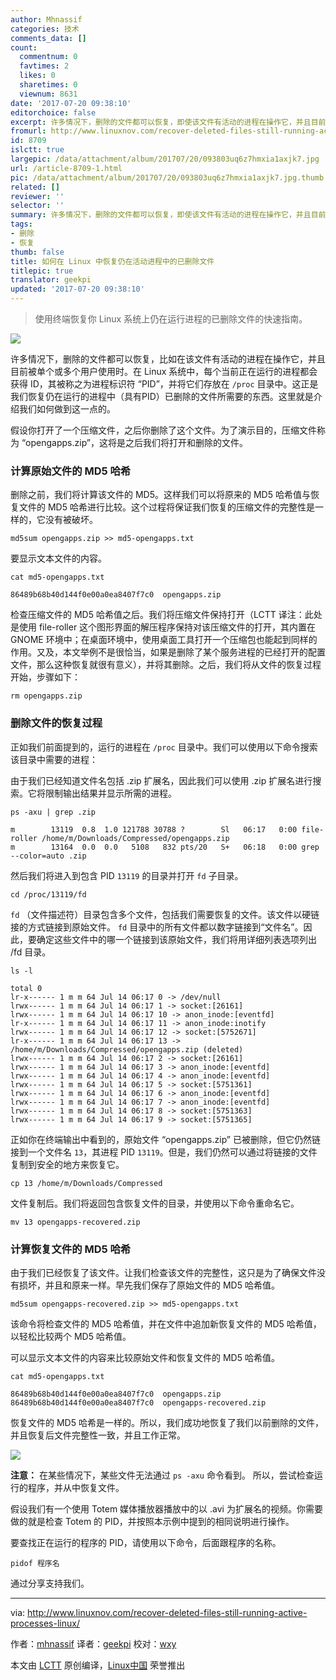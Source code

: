 ```yaml
---
author: Mhnassif
categories: 技术
comments_data: []
count:
  commentnum: 0
  favtimes: 2
  likes: 0
  sharetimes: 0
  viewnum: 8631
date: '2017-07-20 09:38:10'
editorchoice: false
excerpt: 许多情况下，删除的文件都可以恢复，即使该文件有活动的进程在操作它，并且目前被单个或多个用户使用。
fromurl: http://www.linuxnov.com/recover-deleted-files-still-running-active-processes-linux/
id: 8709
islctt: true
largepic: /data/attachment/album/201707/20/093803uq6z7hmxia1axjk7.jpg
url: /article-8709-1.html
pic: /data/attachment/album/201707/20/093803uq6z7hmxia1axjk7.jpg.thumb.jpg
related: []
reviewer: ''
selector: ''
summary: 许多情况下，删除的文件都可以恢复，即使该文件有活动的进程在操作它，并且目前被单个或多个用户使用。
tags:
- 删除
- 恢复
thumb: false
title: 如何在 Linux 中恢复仍在活动进程中的已删除文件
titlepic: true
translator: geekpi
updated: '2017-07-20 09:38:10'
---
```



> 
> 使用终端恢复你 Linux 系统上仍在运行进程的已删除文件的快速指南。
> 
> 
> 


![](/data/attachment/album/201707/20/093803uq6z7hmxia1axjk7.jpg)


许多情况下，删除的文件都可以恢复，比如在该文件有活动的进程在操作它，并且目前被单个或多个用户使用时。在 Linux 系统中，每个当前正在运行的进程都会获得 ID，其被称之为进程标识符 “PID”，并将它们存放在 `/proc` 目录中。这正是我们恢复仍在运行的进程中（具有PID）已删除的文件所需要的东西。这里就是介绍我们如何做到这一点的。


假设你打开了一个压缩文件，之后你删除了这个文件。为了演示目的，压缩文件称为 “opengapps.zip”，这将是之后我们将打开和删除的文件。


### 计算原始文件的 MD5 哈希


删除之前，我们将计算该文件的 MD5。这样我们可以将原来的 MD5 哈希值与恢复文件的 MD5 哈希进行比较。这个过程将保证我们恢复的压缩文件的完整性是一样的，它没有被破坏。



```
md5sum opengapps.zip >> md5-opengapps.txt

```

要显示文本文件的内容。



```
cat md5-opengapps.txt

86489b68b40d144f0e00a0ea8407f7c0  opengapps.zip

```

检查压缩文件的 MD5 哈希值之后。我们将压缩文件保持打开（LCTT 译注：此处是使用 file-roller 这个图形界面的解压程序保持对该压缩文件的打开，其内置在 GNOME 环境中；在桌面环境中，使用桌面工具打开一个压缩包也能起到同样的作用。又及，本文举例不是很恰当，如果是删除了某个服务进程的已经打开的配置文件，那么这种恢复就很有意义），并将其删除。之后，我们将从文件的恢复过程开始，步骤如下：



```
rm opengapps.zip

```

### 删除文件的恢复过程


正如我们前面提到的，运行的进程在 `/proc` 目录中。我们可以使用以下命令搜索该目录中需要的进程：


由于我们已经知道文件名包括 .zip 扩展名，因此我们可以使用 .zip 扩展名进行搜索。它将限制输出结果并显示所需的进程。



```
ps -axu | grep .zip

m        13119  0.8  1.0 121788 30788 ?        Sl   06:17   0:00 file-roller /home/m/Downloads/Compressed/opengapps.zip
m        13164  0.0  0.0   5108   832 pts/20   S+   06:18   0:00 grep --color=auto .zip

```

然后我们将进入到包含 PID `13119` 的目录并打开 `fd` 子目录。



```
cd /proc/13119/fd

```

`fd` （文件描述符）目录包含多个文件，包括我们需要恢复的文件。该文件以硬链接的方式链接到原始文件。 `fd` 目录中的所有文件都以数字链接到“文件名”。因此，要确定这些文件中的哪一个链接到该原始文件，我们将用详细列表选项列出 /fd 目录。



```
ls -l

total 0
lr-x------ 1 m m 64 Jul 14 06:17 0 -> /dev/null
lrwx------ 1 m m 64 Jul 14 06:17 1 -> socket:[26161]
lrwx------ 1 m m 64 Jul 14 06:17 10 -> anon_inode:[eventfd]
lr-x------ 1 m m 64 Jul 14 06:17 11 -> anon_inode:inotify
lrwx------ 1 m m 64 Jul 14 06:17 12 -> socket:[5752671]
lr-x------ 1 m m 64 Jul 14 06:17 13 -> /home/m/Downloads/Compressed/opengapps.zip (deleted)
lrwx------ 1 m m 64 Jul 14 06:17 2 -> socket:[26161]
lrwx------ 1 m m 64 Jul 14 06:17 3 -> anon_inode:[eventfd]
lrwx------ 1 m m 64 Jul 14 06:17 4 -> anon_inode:[eventfd]
lrwx------ 1 m m 64 Jul 14 06:17 5 -> socket:[5751361]
lrwx------ 1 m m 64 Jul 14 06:17 6 -> anon_inode:[eventfd]
lrwx------ 1 m m 64 Jul 14 06:17 7 -> anon_inode:[eventfd]
lrwx------ 1 m m 64 Jul 14 06:17 8 -> socket:[5751363]
lrwx------ 1 m m 64 Jul 14 06:17 9 -> socket:[5751365]

```

正如你在终端输出中看到的，原始文件 “opengapps.zip” 已被删除，但它仍然链接到一个文件名 `13`，其进程 PID `13119`。但是，我们仍然可以通过将链接的文件复制到安全的地方来恢复它。



```
cp 13 /home/m/Downloads/Compressed

```

文件复制后。我们将返回包含恢复文件的目录，并使用以下命令重命名它。



```
mv 13 opengapps-recovered.zip

```

### 计算恢复文件的 MD5 哈希


由于我们已经恢复了该文件。让我们检查该文件的完整性，这只是为了确保文件没有损坏，并且和原来一样。早先我们保存了原始文件的 MD5 哈希值。



```
md5sum opengapps-recovered.zip >> md5-opengapps.txt

```

该命令将检查文件的 MD5 哈希值，并在文件中追加新恢复文件的 MD5 哈希值，以轻松比较两个 MD5 哈希值。


可以显示文本文件的内容来比较原始文件和恢复文件的 MD5 哈希值。



```
cat md5-opengapps.txt

86489b68b40d144f0e00a0ea8407f7c0  opengapps.zip
86489b68b40d144f0e00a0ea8407f7c0  opengapps-recovered.zip

```

恢复文件的 MD5 哈希是一样的。所以，我们成功地恢复了我们以前删除的文件，并且恢复后文件完整性一致，并且工作正常。


[![](/data/attachment/album/201707/20/093812tlrahcyaiisyhgr3.png)](http://www.linuxnov.com/wp-content/uploads/2017/07/Recovering-a-deleted-file-using-terminal-LinuxNov.png)


**注意：** 在某些情况下，某些文件无法通过 `ps -axu` 命令看到。 所以，尝试检查运行的程序，并从中恢复文件。


假设我们有一个使用 Totem 媒体播放器播放中的以 .avi 为扩展名的视频。你需要做的就是检查 Totem 的 PID，并按照本示例中提到的相同说明进行操作。


要查找正在运行的程序的 PID，请使用以下命令，后面跟程序的名称。



```
pidof 程序名

```

通过分享支持我们。




---


via: <http://www.linuxnov.com/recover-deleted-files-still-running-active-processes-linux/>


作者：[mhnassif](http://www.linuxnov.com/author/mhnassif/)  译者：[geekpi](https://github.com/geekpi) 校对：[wxy](https://github.com/wxy)


本文由 [LCTT](https://github.com/LCTT/TranslateProject) 原创编译，[Linux中国](https://linux.cn/) 荣誉推出